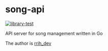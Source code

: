 # song-api

[![library-test](https://github.com/rrih/song-api/actions/workflows/build.yml/badge.svg)](https://github.com/rrih/song-api/actions/workflows/build.yml)

API server for song management written in Go

The author is [rrih_dev](https://twitter.com/rrih_dev)